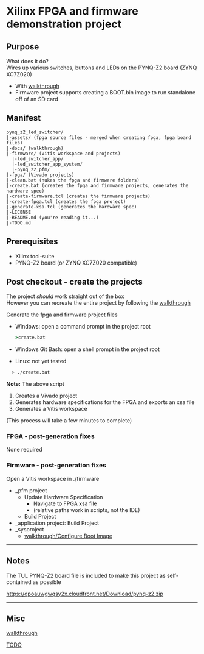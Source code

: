 # Xilinx FPGA and firmware demonstration project

## Purpose

What does it do?  
Wires up various switches, buttons and LEDs on the PYNQ-Z2 board (ZYNQ XC7Z020)

- With [walkthrough](./docs/walkthrough.md)
- Firmware project supports creating a BOOT.bin image to run standalone off of an SD card

## Manifest

```code
pynq_z2_led_switcher/
|-assets/ (fpga source files - merged when creating fpga, fpga board files)
|-docs/ (walkthrough)
|-firmware/ (Vitis workspace and projects)
  |-led_switcher_app/
  |-led_switcher_app_system/
  |-pynq_z2_pfm/
|-fpga/ (Vivado projects)
|-clean.bat (nukes the fpga and firmware folders)
|-create.bat (creates the fpga and firmware projects, generates the hardware spec)
|-create-firmware.tcl (creates the firmware projects)
|-create-fpga.tcl (creates the fpga project)
|-generate-xsa.tcl (generates the hardware spec)
|-LICENSE
|-README.md (you're reading it...)
|-TODO.md
```

## Prerequisites

- Xilinx tool-suite
- PYNQ-Z2 board (or ZYNQ XC7Z020 compatible)

## Post checkout - create the projects

The project *should* work straight out of the box  
However you can recreate the entire project by following the [walkthrough](./docs/walkthrough.md)

Generate the fpga and firmware project files

- Windows: open a command prompt in the project root

  ```cmd
  >create.bat
  ```

- Windows Git Bash: open a shell prompt in the project root

- Linux: not yet tested

```sh
  > ./create.bat
  ```

**Note:** The above script

1. Creates a Vivado project
2. Generates hardware specifications for the FPGA and exports an xsa file
3. Generates a Vitis workspace

(This process will take a few minutes to complete)

### FPGA - post-generation fixes

None required

### Firmware - post-generation fixes

Open a Vitis workspace in ./firmware

- _pfm project
  - Update Hardware Specification
    - Navigate to FPGA xsa file
    - (relative paths work in scripts, not the IDE)
  - Build Project
- _application project: Build Project
- _sysproject
  - [walkthrough/Configure Boot Image](./docs/walkthrough.md#vitis---configure-boot-image)

---

## Notes

The TUL PYNQ-Z2 board file is included to make this project as self-contained as possible

<https://dpoauwgwqsy2x.cloudfront.net/Download/pynq-z2.zip>

---

## Misc

[walkthrough](./docs/walkthrough.md)

[TODO](./TODO.md)
